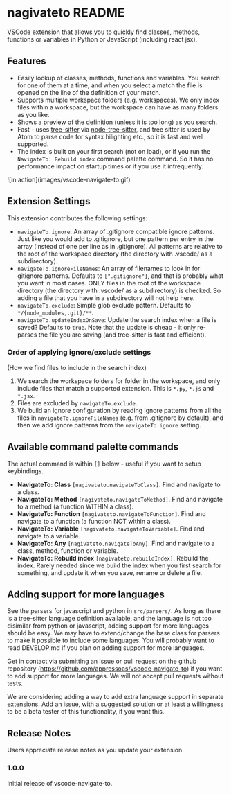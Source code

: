 # nagivateto README

VSCode extension that allows you to quickly find classes, methods, functions or variables in Python or JavaScript (including react jsx).

## Features

* Easily lookup of classes, methods, functions and variables. You search for one of them at a time, and when you select a match the file is opened on the line of the definition of your match.
* Supports multiple workspace folders (e.g. workspaces). We only index files within a workspace, but the workspace can have as many folders as you like.
* Shows a preview of the definition (unless it is too long) as you search.
* Fast - uses [tree-sitter](https://tree-sitter.github.io/tree-sitter/) via [node-tree-sitter](https://github.com/tree-sitter/node-tree-sitter), and tree sitter is used by Atom to parse code for syntax hilighting etc., so it is fast and well supported.
* The index is built on your first search (not on load), or if you run the `NavigateTo: Rebuild index` command palette command. So it has no performance impact on startup times or if you use it infrequently.

\!\[in action\]\(images/vscode-navigate-to.gif\)


## Extension Settings

This extension contributes the following settings:

* `navigateTo.ignore`: An array of .gitignore compatible ignore patterns. Just like you would add to .gitignore, but one pattern per entry in the array (instead of one per line as in .gitignore). All patterns are relative to the root of the workspace directory (the directory with .vscode/ as a subdirectory).
* `navigateTo.ignoreFileNames`: An array of filenames to look in for gitignore patterns. Defaults to `[".gitignore"]`, and that is probably what you want in most cases. ONLY files in the root of the workspace directory (the directory with .vscode/ as a subdirectory) is checked. So adding a file that you have in a subdirectory will not help here.
* `navigateTo.exclude`: Simple glob exclude pattern. Defaults to `*/{node_modules,.git}/**`.
* `navigateTo.updateIndexOnSave`: Update the search index when a file is saved? Defaults to `true`. Note that the update is cheap - it only re-parses the file you are saving (and tree-sitter is fast and efficient).


### Order of applying ignore/exclude settings
(How we find files to include in the search index)

1. We search the workspace folders for folder in the workspace, and only include files that match a supported extension. This is `*.py`, `*.js` and `*.jsx`.
2. Files are excluded by `navigateTo.exclude`.
3. We build an ignore configuration by reading ignore patterns from all the files in `navigateTo.ignoreFileNames` (e.g. from .gitignore by default), and then we add ignore patterns from the `navigateTo.ignore` setting.


## Available command palette commands

The actual command is within `[]` below - useful if you want to setup keybindings.

- **NavigateTo: Class** `[nagivateto.navigateToClass]`. Find and navigate to a class.
- **NavigateTo: Method** `[nagivateto.navigateToMethod]`. Find and navigate to a method (a function WITHIN a class).
- **NavigateTo: Function** `[nagivateto.navigateToFunction]`. Find and navigate to a function (a function NOT within a class).
- **NavigateTo: Variable** `[nagivateto.navigateToVariable]`. Find and navigate to a variable.
- **NavigateTo: Any** `[nagivateto.navigateToAny]`. Find and navigate to a class, method, function or variable.
- **NavigateTo: Rebuild index** `[nagivateto.rebuildIndex]`. Rebuild the index. Rarely needed since we build the index when you first search for something, and update it when you save, rename or delete a file.


## Adding support for more languages
See the parsers for javascript and python in `src/parsers/`. As long as there is a tree-sitter language definition available, and the language is not too disimilar from python or javascript, adding support for more languages should be easy. We may have to extend/change the base class for parsers to make it possible to include some languages. You will probably want to read DEVELOP.md if you plan on adding support for more languages.

Get in contact via submitting an issue or pull request on the github repository (https://github.com/appressoas/vscode-navigate-to) if you want to add support for more languages. We will not accept pull requests without tests.

We are considering adding a way to add extra language support in separate extensions. Add an issue, with a suggested solution or at least a willingness to be a beta tester of this functionality, if you want this.


## Release Notes

Users appreciate release notes as you update your extension.

### 1.0.0

Initial release of vscode-navigate-to.
